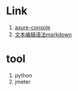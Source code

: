 # Link

1. [axure-console](https://hi6ndg.axshare.com)
2. [文本编辑语法markdown](https://guides.github.com/features/mastering-markdown/)

# tool

1. python
2. jmeter
